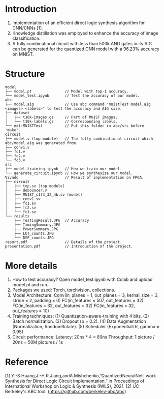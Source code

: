 # Introduction
1. Implementation of an efficient direct logic synthesis algorithm for DNN/CNNs [1].
2. Knowledge distillation was employed to enhance the accuracy of image classification.
3. A fully combinational circuit with less than 500k AND gates in its AIG can be generated for the quantized CNN model with a 96.23% accuracy on MNIST.
# Structure
```
model
├── model.pt               // Model with top-1 accuracy.
└── model_test.ipynb       // Test the accuracy of our model.
abc
├── model.aig              // Use abc command "mnistTest model.aig <images> <labels>" to test the accuracy and AIG size.
├── dataset
│   ├── t10k-images.gz     // Part of MNIST images.
│   └── t10k-labels.gz     // Corresponding labels.
└── ext-MNISTTest          // Put this folder in abc/src before 'make'.
circuit
├── model.v (top module)   // The fully combinational circuit which abc/model.aig was generated from.
├── conv1.v
├── fc1.v
├── fc2.v
└── fc3.v
src
├── model_training.ipynb   // How we train our model.
└── generate_circuit.ipynb // How we synthesize our model.
Vivado                     // Result of implementation on FPGA.
├── circuit
│   ├── top.sv (top module)
│   ├── debouncer.v
│   ├── MNIST_c1f3_32_4b.sv (model)
│   ├── conv1.sv
│   ├── fc1.sv
│   ├── fc2.sv
│   └── fc3.sv
└── results
    ├── TestingResult.JPG  // Accuracy
    ├── TimingSummary.JPG
    ├── PowerSummary.JPG
    ├── LUT_counts.JPG
    └── DSP_counts.JPG
report.pdf                 // Details of the project.
presentation.pdf           // Introduction of the project.
```
# More details
1. How to test accuracy?
   Open model_test.ipynb with Colab and upload model.pt and run.
2. Packages we used:
   Torch, torchvision, collections.
3. Model Architecture:
   Conv(in_planes = 1, out_planes = 3, kernal_size = 3, stride = 2, padding = 0)
   FC(in_features = 507, out_features = 32)
   FC(in_features = 32, out_features = 32)
   FC(in_features = 32, out_features = 10)
4. Training techniques:
   (1) Quantization-aware-training with 4 bits.
   (2) Batch normalization.
   (3) Dropout (p = 0.2).
   (4) Data Augmentation (Normalization, RandomRotate).
   (5) Scheduler (ExponentialLR, gamma = 0.95)
5. Circuit performance:
   Latency:    20ns * 4 = 80ns
   Throughput: 1 picture / 20ns = 50M pictures / 1s
# Reference
[1] Y.-S.Huang,J.-H.R.Jiang,andA.Mishchenko,”QuantizedNeuralNet- work Synthesis for Direct Logic Circuit Implementation,” in Proceedings of International Workshop on Logic & Synthesis (IWLS), 2021.
[2] UC Berkeley's ABC tool. (https://github.com/berkeley-abc/abc)
